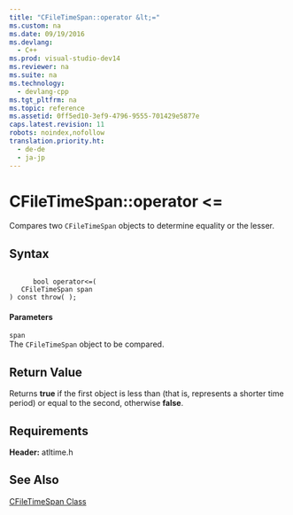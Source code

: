 ```yaml
---
title: "CFileTimeSpan::operator &lt;="
ms.custom: na
ms.date: 09/19/2016
ms.devlang: 
  - C++
ms.prod: visual-studio-dev14
ms.reviewer: na
ms.suite: na
ms.technology: 
  - devlang-cpp
ms.tgt_pltfrm: na
ms.topic: reference
ms.assetid: 0ff5ed10-3ef9-4796-9555-701429e5877e
caps.latest.revision: 11
robots: noindex,nofollow
translation.priority.ht: 
  - de-de
  - ja-jp
---
```

# CFileTimeSpan::operator &lt;=
Compares two `CFileTimeSpan` objects to determine equality or the lesser.  
  
## Syntax  
  
```  
  
      bool operator<=(  
   CFileTimeSpan span   
) const throw( );  
```  
  
#### Parameters  
 `span`  
 The `CFileTimeSpan` object to be compared.  
  
## Return Value  
 Returns **true** if the first object is less than (that is, represents a shorter time period) or equal to the second, otherwise **false**.  
  
## Requirements  
 **Header:** atltime.h  
  
## See Also  
 [CFileTimeSpan Class](../vs140/CFileTimeSpan-Class.md)